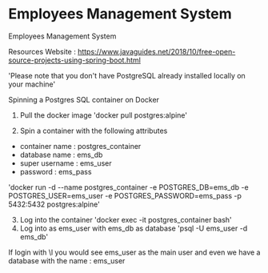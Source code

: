 # Employees Management System 

Employees Management System

Resources
Website : <https://www.javaguides.net/2018/10/free-open-source-projects-using-spring-boot.html>

'Please note that you don't have PostgreSQL already installed locally on your machine'

Spinning a Postgres SQL container on Docker

1. Pull the docker image
'docker pull postgres:alpine'

2. Spin a container with the following attributes

- container name : postgres_container
- database name : ems_db
- super username : ems_user
- password : ems_pass

'docker run -d --name postgres_container -e POSTGRES_DB=ems_db -e POSTGRES_USER=ems_user -e POSTGRES_PASSWORD=ems_pass -p 5432:5432 postgres:alpine'

3. Log into the container
'docker exec -it postgres_container bash'
4. Log into as ems_user with ems_db as database
'psql -U ems_user -d ems_db'

If login with \l you would see ems_user as the main user and even we have a database with the name : ems_user
